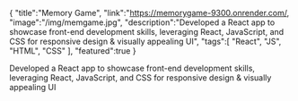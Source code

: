 {
    "title":"Memory Game",
    "link":"https://memorygame-9300.onrender.com/,
    "image":"/img/memgame.jpg",
    "description":"Developed a React app to showcase front-end development skills, leveraging React, JavaScript, and CSS for responsive design & visually appealing UI",
    "tags":[
          "React",
          "JS",
          "HTML",
          "CSS"
        ],
    "featured":true
}


Developed a React app to showcase front-end development skills, leveraging React, JavaScript, and CSS for responsive design & visually appealing UI

